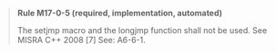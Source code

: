 > **Rule M17-0-5 (required, implementation, automated)**
>
> The setjmp macro and the longjmp function shall not be used.
> See MISRA C++ 2008 [7]
> See: A6-6-1.
